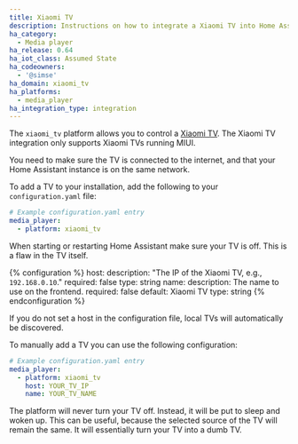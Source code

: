 ```yaml
---
title: Xiaomi TV
description: Instructions on how to integrate a Xiaomi TV into Home Assistant.
ha_category:
  - Media player
ha_release: 0.64
ha_iot_class: Assumed State
ha_codeowners:
  - '@simse'
ha_domain: xiaomi_tv
ha_platforms:
  - media_player
ha_integration_type: integration
---
```


The `xiaomi_tv` platform allows you to control a [Xiaomi TV](https://www.mi.com/global/mitv3s/65flat/).
The Xiaomi TV integration only supports Xiaomi TVs running MIUI.

You need to make sure the TV is connected to the internet, and that your Home Assistant instance is on the same network.

To add a TV to your installation, add the following to your `configuration.yaml` file:

```yaml
# Example configuration.yaml entry
media_player:
  - platform: xiaomi_tv
```

<div class='note warning'>
When starting or restarting Home Assistant make sure your TV is off. This is a flaw in the TV itself.
</div>

{% configuration %}
host:
  description: "The IP of the Xiaomi TV, e.g., `192.168.0.10`."
  required: false
  type: string
name:
  description: The name to use on the frontend.
  required: false
  default: Xiaomi TV
  type: string
{% endconfiguration %}

If you do not set a host in the configuration file, local TVs will automatically be discovered.

To manually add a TV you can use the following configuration:

```yaml
# Example configuration.yaml entry
media_player:
  - platform: xiaomi_tv
    host: YOUR_TV_IP
    name: YOUR_TV_NAME
```

<div class='note info'>
The platform will never turn your TV off. Instead, it will be put to sleep and woken up. This can be useful, because the selected source of the TV will remain the same. It will essentially turn your TV into a dumb TV.
</div>
